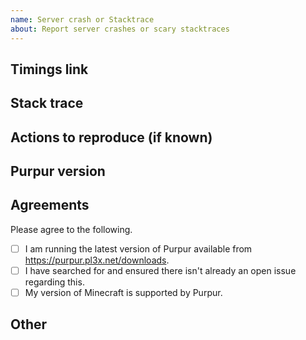```yaml
---
name: Server crash or Stacktrace
about: Report server crashes or scary stacktraces
---
```


<!--
  Before reporting a crash here, please make sure you are on the latest version of Purpur.
  Please do not make reports when the report says "DO NOT REPORT THIS TO PURPUR". These are simply messages informing you of lag, to find what is causing it. Ask for tips on Discord or IRC instead.
-->

## Timings link
<!--
  We ask that all timings are a link, not a screenshot. Screenshots inhibit our ability to figure out the real cause of the issue.
  Example: https://timings.pl3x.net/?id=4cd655d32ad445aa9063f2130ae3b794
-->

## Stack trace
<!--
  We need all of the stack trace! Do not cut off parts of it. Please do not use attachments.
  If you prefer, you can use a paste site like https://paste.gg.

  paste your stack trace or a paste.gg link here!
-->

## Actions to reproduce (if known)
<!--
  This may include a build schematic, a video, or detailed instructions to help reconstruct the issue. Anything helps!
-->

## Purpur version
<!--
  Run `/version` on your server and **paste** the full, unmodified output here.
  "latest" is *not* a version; we require the output of `/version` so we can adequately track down the issue.
  Additionally, do NOT provide a screenshot, you MUST paste the entire output.

  > version
  [18:58:15 INFO]: Checking version, please wait...
  [18:58:15 INFO]: This server is running Purpur version git-Purpur-1126 (MC: 1.16.5) (Implementing API version 1.16.5-R0.1-SNAPSHOT)
  [18:58:15 INFO]: You are running the latest version
  [18:58:15 INFO]: Previous version: git-Purpur-1120 (MC: 1.16.5)
-->

## Agreements
Please agree to the following.
- [ ] I am running the latest version of Purpur available from https://purpur.pl3x.net/downloads.
- [ ] I have searched for and ensured there isn't already an open issue regarding this.
- [ ] My version of Minecraft is supported by Purpur.

## Other
<!--
  Please include other helpful information below.
  The more information we receive, the quicker and more effective we can be at finding the solution to the issue.
-->
